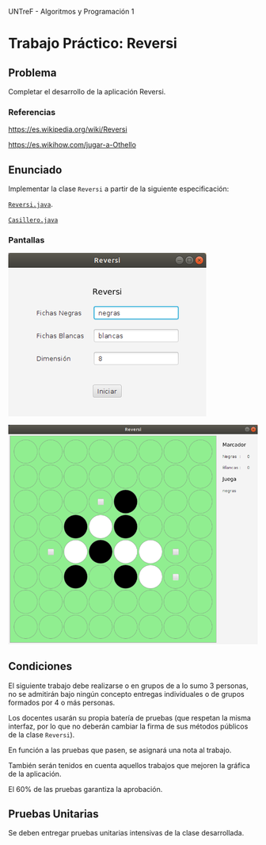 UNTreF - Algoritmos y Programación 1

# Trabajo Práctico: Reversi

## Problema

Completar el desarrollo de la aplicación Reversi.

### Referencias

 https://es.wikipedia.org/wiki/Reversi
 
 https://es.wikihow.com/jugar-a-Othello

## Enunciado

Implementar la clase `Reversi` a partir de la siguiente especificación: 

[`Reversi.java`](./src/juego/Reversi.java).

[`Casillero.java`](./src/juego/Casillero.java)

### Pantallas

![Inicio](./img/pantalla-inicio.png)

![Tablero](./img/pantalla-tablero.png)

## Condiciones

El siguiente trabajo debe realizarse o en grupos de a lo sumo 3 personas, 
no se admitirán bajo ningún concepto entregas individuales o de grupos formados por 4 o más personas.

Los docentes usarán su propia baterí­a de pruebas (que respetan la misma interfaz, 
por lo que no deberán cambiar la firma de sus métodos públicos de la clase `Reversi`).

En función a las pruebas que pasen, se asignará una nota al trabajo. 

También serán tenidos en cuenta aquellos trabajos que mejoren la gráfica de la aplicación.

El 60% de las pruebas garantiza la aprobación.

## Pruebas Unitarias

Se deben entregar pruebas unitarias intensivas de la clase desarrollada.

